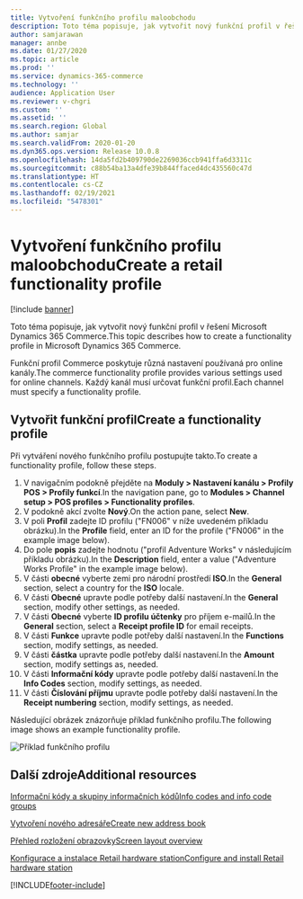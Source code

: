 ```yaml
---
title: Vytvoření funkčního profilu maloobchodu
description: Toto téma popisuje, jak vytvořit nový funkční profil v řešení Microsoft Dynamics 365 Commerce.
author: samjarawan
manager: annbe
ms.date: 01/27/2020
ms.topic: article
ms.prod: ''
ms.service: dynamics-365-commerce
ms.technology: ''
audience: Application User
ms.reviewer: v-chgri
ms.custom: ''
ms.assetid: ''
ms.search.region: Global
ms.author: samjar
ms.search.validFrom: 2020-01-20
ms.dyn365.ops.version: Release 10.0.8
ms.openlocfilehash: 14da5fd2b409790de2269036ccb941ffa6d3311c
ms.sourcegitcommit: c88b54ba13a4dfe39b844ffaced4dc435560c47d
ms.translationtype: HT
ms.contentlocale: cs-CZ
ms.lasthandoff: 02/19/2021
ms.locfileid: "5478301"
---
```

# <a name="create-a-retail-functionality-profile"></a><span data-ttu-id="9124d-103">Vytvoření funkčního profilu maloobchodu</span><span class="sxs-lookup"><span data-stu-id="9124d-103">Create a retail functionality profile</span></span>

[!include [banner](includes/banner.md)]

<span data-ttu-id="9124d-104">Toto téma popisuje, jak vytvořit nový funkční profil v řešení Microsoft Dynamics 365 Commerce.</span><span class="sxs-lookup"><span data-stu-id="9124d-104">This topic describes how to create a functionality profile in Microsoft Dynamics 365 Commerce.</span></span>

<span data-ttu-id="9124d-105">Funkční profil Commerce poskytuje různá nastavení používaná pro online kanály.</span><span class="sxs-lookup"><span data-stu-id="9124d-105">The commerce functionality profile provides various settings used for online channels.</span></span> <span data-ttu-id="9124d-106">Každý kanál musí určovat funkční profil.</span><span class="sxs-lookup"><span data-stu-id="9124d-106">Each channel must specify a functionality profile.</span></span>

## <a name="create-a-functionality-profile"></a><span data-ttu-id="9124d-107">Vytvořit funkční profil</span><span class="sxs-lookup"><span data-stu-id="9124d-107">Create a functionality profile</span></span>

<span data-ttu-id="9124d-108">Při vytváření nového funkčního profilu postupujte takto.</span><span class="sxs-lookup"><span data-stu-id="9124d-108">To create a functionality profile, follow these steps.</span></span>

1. <span data-ttu-id="9124d-109">V navigačním podokně přejděte na **Moduly \> Nastavení kanálu \> Profily POS \> Profily funkcí**.</span><span class="sxs-lookup"><span data-stu-id="9124d-109">In the navigation pane, go to **Modules \> Channel setup \> POS profiles \> Functionality profiles**.</span></span>
1. <span data-ttu-id="9124d-110">V podokně akcí zvolte **Nový**.</span><span class="sxs-lookup"><span data-stu-id="9124d-110">On the action pane, select **New**.</span></span>
1. <span data-ttu-id="9124d-111">V poli **Profil** zadejte ID profilu ("FN006" v níže uvedeném příkladu obrázku).</span><span class="sxs-lookup"><span data-stu-id="9124d-111">In the **Profile** field, enter an ID for the profile ("FN006" in the example image below).</span></span>
1. <span data-ttu-id="9124d-112">Do pole **popis** zadejte hodnotu ("profil Adventure Works" v následujícím příkladu obrázku).</span><span class="sxs-lookup"><span data-stu-id="9124d-112">In the **Description** field, enter a value ("Adventure Works Profile" in the example image below).</span></span>
1. <span data-ttu-id="9124d-113">V části **obecné** vyberte zemi pro národní prostředí **ISO**.</span><span class="sxs-lookup"><span data-stu-id="9124d-113">In the **General** section, select a country for the **ISO** locale.</span></span>
1. <span data-ttu-id="9124d-114">V části **Obecné** upravte podle potřeby další nastavení.</span><span class="sxs-lookup"><span data-stu-id="9124d-114">In the **General** section, modify other settings, as needed.</span></span>
1. <span data-ttu-id="9124d-115">V části **Obecné** vyberte **ID profilu účtenky** pro příjem e-mailů.</span><span class="sxs-lookup"><span data-stu-id="9124d-115">In the **General** section, select a **Receipt profile ID** for email receipts.</span></span>
1. <span data-ttu-id="9124d-116">V části **Funkce** upravte podle potřeby další nastavení.</span><span class="sxs-lookup"><span data-stu-id="9124d-116">In the **Functions** section, modify settings, as needed.</span></span>
1. <span data-ttu-id="9124d-117">V části **částka** upravte podle potřeby další nastavení.</span><span class="sxs-lookup"><span data-stu-id="9124d-117">In the **Amount** section, modify settings as, needed.</span></span>
1. <span data-ttu-id="9124d-118">V části **Informační kódy** upravte podle potřeby další nastavení.</span><span class="sxs-lookup"><span data-stu-id="9124d-118">In the **Info Codes** section, modify settings, as needed.</span></span>
1. <span data-ttu-id="9124d-119">V části **Číslování příjmu** upravte podle potřeby další nastavení.</span><span class="sxs-lookup"><span data-stu-id="9124d-119">In the **Receipt numbering** section, modify settings, as needed.</span></span> 
  
<span data-ttu-id="9124d-120">Následující obrázek znázorňuje příklad funkčního profilu.</span><span class="sxs-lookup"><span data-stu-id="9124d-120">The following image shows an example functionality profile.</span></span>
  
![Příklad funkčního profilu](media/retail-functionality-profile.png)

## <a name="additional-resources"></a><span data-ttu-id="9124d-122">Další zdroje</span><span class="sxs-lookup"><span data-stu-id="9124d-122">Additional resources</span></span>

[<span data-ttu-id="9124d-123">Informační kódy a skupiny informačních kódů</span><span class="sxs-lookup"><span data-stu-id="9124d-123">Info codes and info code groups</span></span>](info-codes-retail.md)           

[<span data-ttu-id="9124d-124">Vytvoření nového adresáře</span><span class="sxs-lookup"><span data-stu-id="9124d-124">Create new address book</span></span>](new-address-book.md) 

[<span data-ttu-id="9124d-125">Přehled rozložení obrazovky</span><span class="sxs-lookup"><span data-stu-id="9124d-125">Screen layout overview</span></span>](pos-screen-layouts.md)       

[<span data-ttu-id="9124d-126">Konfigurace a instalace Retail hardware station</span><span class="sxs-lookup"><span data-stu-id="9124d-126">Configure and install Retail hardware station</span></span>](retail-hardware-station-configuration-installation.md) 


[!INCLUDE[footer-include](../includes/footer-banner.md)]
